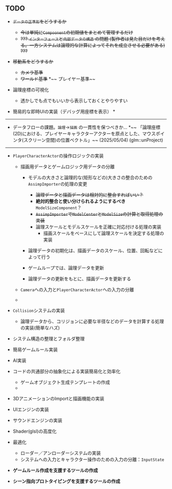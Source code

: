 ## **TODO**

* ~~`データの正準形`をどうするか~~
    * ~~今は単純に`Compoonent`の初期値をまとめて管理するだけ~~
     * ~~??? `インターフェース`と`内部データの構造` の問題 (製作者は見た目だけを考える。一方システムは論理的な計算によってそれを成立させる必要がある) ???~~

* ~~移動系をどうするか~~
    * ~~カメラ基準~~
    * ~~ワールド基準~~
    *~~ プレイヤー基準~~

* 論理座標の可視化
    * 透かしでも点でもいいから表示しておくとやりやすい

* 簡易的な即時UIの実装（デバッグ用座標を表示）
    * 

---

* データフローの課題。`論理`->`描画` の一貫性を保つべきか...
    *~~ 「論理座標(2D)における、プレイヤーキャラクターアクターを原点とした、マウスポインタ(スクリーン空間)の位置ベクトル」~~ (2025/05/04) (glm::unProject)

---

*  `PlayerCharacterActor`の操作ロジックの実装
    * 描画用データとゲームロジック用データの分離
        * モデルの大きさと論理的な(矩形などの)大きさの整合のための`AssimpImporter`の処理の変更
            * ~~論理データと描画データは相対的に整合すればいい？~~
            * **絶対的整合と使い分けられるようにするべき**`ModelSizeComponent`？
            * ~~`AssimpImporter`で`ModelCenter`と`ModelSize`の計算と取得処理の実装~~
            * 論理スケールとモデルスケールを正確に対応付ける処理の実装
                * 描画スケールをベースにして論理スケールを決定する処理の実装
                
        * 論理データの初期化は、描画データのスケール、位置、回転などによって行う
        * ゲームループでは、論理データを更新
        * 論理データの更新をもとに、描画データを更新する

    * `Camera`への入力と`PlayerCharacterActor`への入力の分離
    * 

* `Collision`システムの実装
    * 論理データから、コリジョンに必要な半径などのデータを計算する処理の実装(簡単なハズ)



* システム構造の整理とフォルダ整理

* 簡易ゲームルール実装

* AI実装


* コードの共通部分の抽象化による実装簡易化と効率化
    * ゲームオブジェクト生成テンプレートの作成
    * 

* 3DアニメーションのImportと描画機能の実装


* UIエンジンの実装


* サウンドエンジンの実装





* Shader(glsl)の高度化


* 最適化
    * ローダー／アンローダーシステムの実装
    * システムへの入力とキャラクター操作のための入力の分離：`InputState`





* **ゲームルール作成を支援するツールの作成**

* **シーン指向プロトタイピングを支援するツールの作成**
